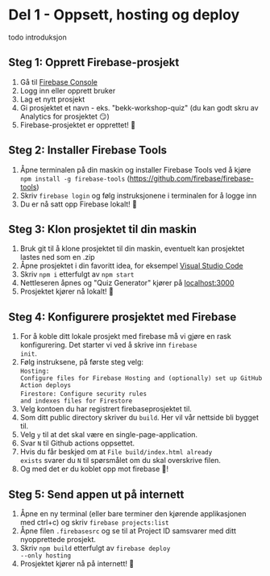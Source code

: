 # Del 1 - Oppsett, hosting og deploy

todo introduksjon

## Steg 1: Opprett Firebase-prosjekt

1. Gå til [Firebase Console](https://console.firebase.google.com)
2. Logg inn eller opprett bruker
3. Lag et nytt prosjekt
4. Gi prosjektet et navn - eks. "bekk-workshop-quiz" (du kan godt skru av Analytics for prosjektet 😏)
5. Firebase-prosjektet er opprettet! 🎉

## Steg 2: Installer Firebase Tools

1. Åpne terminalen på din maskin og installer Firebase Tools ved å kjøre <code>npm install -g firebase-tools</code> (https://github.com/firebase/firebase-tools)
2. Skriv <code>firebase login</code> og følg instruksjonene i terminalen for å logge inn
3. Du er nå satt opp Firebase lokalt! 🎉

## Steg 3: Klon prosjektet til din maskin

1. Bruk git til å klone prosjektet til din maskin, eventuelt kan prosjektet lastes ned som en .zip
2. Åpne prosjektet i din favoritt idea, for eksempel [Visual Studio Code](https://code.visualstudio.com/)
3. Skriv <code>npm i</code> etterfulgt av <code>npm start</code>
4. Nettleseren åpnes og "Quiz Generator" kjører på [localhost:3000](http://localhost:3000/)
5. Prosjektet kjører nå lokalt! 🎉

## Steg 4: Konfigurere prosjektet med Firebase

1. For å koble ditt lokale prosjekt med firebase må vi gjøre en rask konfigurering. Det starter vi ved å skrive inn
   <code>firebase init</code>.
2. Følg instruksene, på første steg velg: <br />
<code>Hosting: Configure files for Firebase Hosting and (optionally) set up GitHub Action deploys</code> <br />
<code>Firestore: Configure security rules and indexes files for Firestore</code> <br />
3. Velg kontoen du har registrert firebaseprosjektet til.
4. Som ditt public directory skriver du <code>build</code>. Her vil vår nettside bli bygget til.
5. Velg <code>y</code> til at det skal være en single-page-application.
6. Svar <code>N</code> til Github actions oppsettet.
7. Hvis du får beskjed om at <code>File build/index.html already exists</code> svarer du <code>N</code> til spørsmålet om du skal overskrive filen.
8. Og med det er du koblet opp mot firebase 🎉!

## Steg 5: Send appen ut på internett

1. Åpne en ny terminal (eller bare terminer den kjørende applikasjonen med ctrl+c) og skriv <code>firebase projects:list</code>
2. Åpne filen <code>.firebasesrc</code> og se til at Project ID samsvarer med ditt nyopprettede prosjekt.
3. Skriv <code>npm build</code> etterfulgt av <code>firebase deploy --only hosting</code>
4. Prosjektet kjører nå på internett! 🎉

